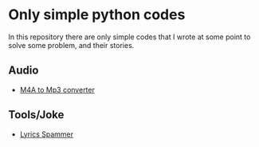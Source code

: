 # Only simple python codes

In this repository there are only simple codes that I wrote at some point to solve some problem, and their stories.

## Audio

- [M4A to Mp3 converter](https://github.com/lunosat/my-python-scripts/tree/main/m4aToMp3)

## Tools/Joke

- [Lyrics Spammer](https://github.com/lunosat/my-python-scripts/tree/main/LyricsSpammer)
